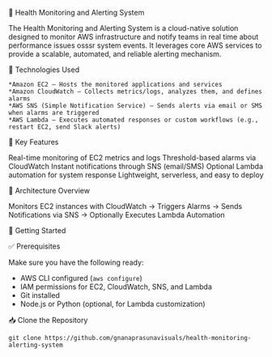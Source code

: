🚨 Health Monitoring and Alerting System

The Health Monitoring and Alerting System is a cloud-native solution designed to monitor AWS infrastructure and notify teams in real time about performance issues osssr system events. It leverages core AWS services to provide a scalable, automated, and reliable alerting mechanism.

🔧 Technologies Used

    *Amazon EC2 – Hosts the monitored applications and services
    *Amazon CloudWatch – Collects metrics/logs, analyzes them, and defines alarms
    *AWS SNS (Simple Notification Service) – Sends alerts via email or SMS when alarms are triggered
    *AWS Lambda – Executes automated responses or custom workflows (e.g., restart EC2, send Slack alerts)

📌 Key Features

   Real-time monitoring of EC2 metrics and logs
   Threshold-based alarms via CloudWatch
   Instant notifications through SNS (email/SMS)
   Optional Lambda automation for system response
   Lightweight, serverless, and easy to deploy

🧭 Architecture Overview

   Monitors EC2 instances with CloudWatch → Triggers Alarms → Sends Notifications via SNS → Optionally Executes Lambda Automation

🚀 Getting Started

   ✅ Prerequisites

Make sure you have the following ready:

* AWS CLI configured (`aws configure`)
* IAM permissions for EC2, CloudWatch, SNS, and Lambda
* Git installed
* Node.js or Python (optional, for Lambda customization)

📥 Clone the Repository

    git clone https://github.com/gnanaprasunavisuals/health-monitoring-alerting-system
